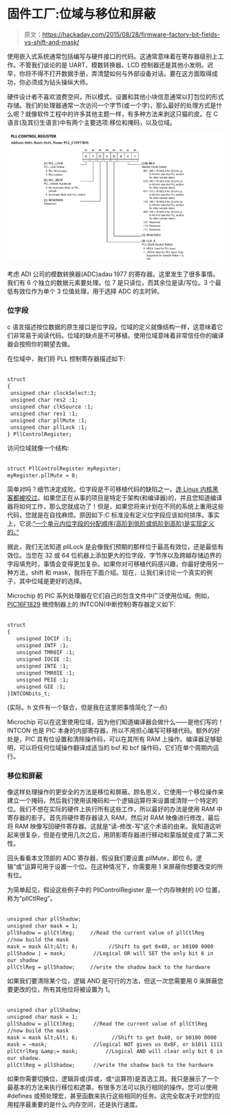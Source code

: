 # 固件工厂:位域与移位和屏蔽

> 原文：<https://hackaday.com/2015/08/28/firmware-factory-bit-fields-vs-shift-and-mask/>

使用嵌入式系统通常包括编写与硬件接口的代码。这通常意味着在寄存器级别上工作。不管我们谈论的是 UART、模数转换器、LCD 控制器还是其他小发明。迟早，你将不得不打开数据手册，弄清楚如何与外部设备对话。要在这方面取得成功，你必须成为钻头操纵大师。

硬件设计者不喜欢浪费空间，所以模式、设置和其他小块信息通常以打包位的形式存储。我们的处理器通常一次访问一个字节(或一个字)，那么最好的处理方式是什么呢？就像软件工程中的许多其他主题一样，有多种方法来剥这只猫的皮。在 C 语言(及其衍生语言)中有两个主要选项:移位和掩码，以及位域。

[![ad-pll-ctrl](img/2183926271aa3ce3720da7e13e115dcc.png)](https://hackaday.com/wp-content/uploads/2015/08/ad-pll-ctrl.png)

考虑 ADI 公司的模数转换器(ADC)adau 1977 的寄存器。这里发生了很多事情。我们有 6 个独立的数据元素要处理。位 7 是只读位，而其余位是读/写位。3 个最低有效位作为单个 3 位值处理，用于选择 ADC 的主时钟。

### 位字段

c 语言描述按位数据的原生接口是位字段。位域的定义就像结构一样，这意味着它们非常易于阅读代码。位域的缺点是不可移植。使用位域意味着非常信任你的编译器会按照你的期望去做。

在位域中，我们将 PLL 控制寄存器描述如下:

```

struct 
{
 unsigned char clockSelect:3;
 unsigned char res2 :1;
 unsigned char clkSource :1;
 unsigned char res1 :1;
 unsigned char pllMute :1;
 unsigned char pllLock :1;
} PllControlRegister;

```

访问位域就像一个结构:

```

struct PllControlRegister myRegister;
myRegister.pllMute = 0;

```

简单对吗？细节决定成败。位字段是不可移植代码的缺陷之一。[连 Linux 内核黑客都被咬过](https://lwn.net/Articles/478657/)。如果您正在从事的项目是特定于架构(和编译器)的，并且您知道编译器将如何工作，那么您就成功了！但是，如果您将来计划在不同的系统上重用这些代码，您就是在自找麻烦。原因如下:C 标准没有定义位字段应该如何排序。事实上，它说:[“一个单元内位字段的分配顺序(高阶到低阶或低阶到高阶)是实现定义的。”](http://c0x.coding-guidelines.com/6.7.2.1.html)

据此，我们无法知道 pllLock 是会像我们预期的那样位于最高有效位，还是最低有效位。当您在 32 或 64 位机器上添加更大的位字段、字节序以及跨越存储边界的字段填充时，事情会变得更加复杂。如果你对可移植代码感兴趣，你最好使用另一种方法，shift 和 mask，我将在下面介绍。现在，让我们来讨论一个真实的例子，其中位域是更好的选择。

Microchip 的 PIC 系列处理器在它们自己的包含文件中广泛使用位域。例如， [PIC16F1829](http://www.microchip.com/wwwproducts/Devices.aspx?product=PIC16F1829) 微控制器上的 INTCON(中断控制)寄存器定义如下:

```

struct 
{
   unsigned IOCIF :1;
   unsigned INTF :1;
   unsigned TMR0IF :1;
   unsigned IOCIE :1;
   unsigned INTE :1;
   unsigned TMR0IE :1;
   unsigned PEIE :1;
   unsigned GIE :1;
}INTCONbits_t;

```

(实际。h 文件有一个联合，但是我在这里把事情简化了一点)

Microchip 可以在这里使用位域，因为他们知道编译器会做什么——是他们写的！INTCON 也是 PIC 本身的内部寄存器，所以不用担心编写可移植代码。额外的好处是，PIC 具有位设置和清除操作码，可以在其所有 RAM 上操作。编译器足够聪明，可以将任何位域操作翻译成适当的 bsf 和 bcf 操作码，它们在单个周期内运行。

### 移位和屏蔽

像这样处理操作的更安全的方法是移位和屏蔽。顾名思义，它使用一个移位操作来建立一个掩码，然后我们使用该掩码和一个逻辑运算符来设置或清除一个特定的位。我们不想在实际的硬件上执行所有这些工作，所以最好的办法是使用 RAM 中寄存器的影子。首先将硬件寄存器读入 RAM，然后对 RAM 映像进行修改，最后将 RAM 映像写回硬件寄存器。这就是“读-修改-写”这个术语的由来。我知道这听起来很复杂，但是在使用几次之后，用阴影寄存器进行移动和蒙版就变成了第二天性。

回头看看本文顶部的 ADC 寄存器，假设我们要设置 pllMute，即位 6。逻辑“或”运算可用于设置一个位。在这种情况下，你需要用 1 来屏蔽你想要改变的所有位。

为简单起见，假设这些例子中的 PllControlRegister 是一个内存映射的 I/O 位置，称为“pllCtlReg”。

```

unsigned char pllShadow;
unsigned char mask = 1;
pllShadow = pllCtlReg;     //Read the current value of pllCtlReg
//now build the mask
mask = mask &lt;&lt; 6;          //Shift to get 0x40, or b0100 0000
pllShadow | = mask;         //Logical OR will SET the only bit 6 in our shadow
pllCtlReg = pllShadow;     //write the shadow back to the hardware

```

如果我们要清除某个位，逻辑 AND 是可行的方法，但这一次您需要用 0 来屏蔽您要更改的位，所有其他位将被设置为 1。

```

unsigned char pllShadow;
unsigned char mask = 1;
pllShadow = pllCtlReg;      //Read the current value of pllCtlReg
//now build the mask
mask = mask &lt;&lt; 6;           //Shift to get 0x40, or b0100 0000 
mask = ~mask;               //logical NOT gives us 0xBF, or b1011 1111 
pllCtrlReg &amp;= mask;         //Logical AND will clear only bit 6 in our shadow.
pllCtlReg = pllShadow;      //write the shadow back to the hardware

```

如果你需要切换位，逻辑异或(异或，或^运算符)是首选工具。我只是展示了一个最基本的方法来执行移位和遮罩。有很多方法可以执行相同的操作。您可以使用#defines 或预处理宏，甚至函数来执行这些相同的任务。这完全取决于对您的应用程序最重要的是什么:内存空间，还是执行速度。